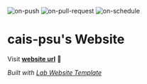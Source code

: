 
  ![on-push](../../actions/workflows/on-push.yaml/badge.svg)
  ![on-pull-request](../../actions/workflows/on-pull-request.yaml/badge.svg)
  ![on-schedule](../../actions/workflows/on-schedule.yaml/badge.svg)

  # cais-psu's Website

  Visit **[website url](#)** 🚀

  _Built with [Lab Website Template](https://greene-lab.gitbook.io/lab-website-template-docs)_
